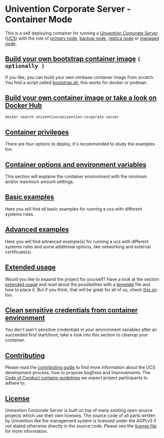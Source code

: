 # Univention Corporate Server - Container Mode

This is a self deploying container for running a [Univention Corporate Server](https://www.univention.com/products/ucs/) ([UCS](https://docs.software-univention.de/manual.html)) with the role of [primary node](https://docs.software-univention.de/manual.html#domain-ldap:Primary_Directory_Node), [backup node](https://docs.software-univention.de/manual.html#domain-ldap:Backup_Directory_Node), [replica node](https://docs.software-univention.de/manual.html#domain-ldap:Replica_Directory_Node) or [managed node](https://docs.software-univention.de/manual.html#domain-ldap:Managed_Node).

## [Build your own bootstrap container image](docs/README.BUILD.md) ```( optionally )```
If you like, you can build your own minbase container image from scratch. You find a script called [bootstrap.sh](bootstrap/bootstrap.sh), this works for docker or podman.

## [Build your own container image or take a look on Docker Hub](docs/README.BUILD.md)
```bash
docker search univention/univention-corporate-server
```

## [Container privileges](docs/README.PRIVILEGES.md)
There are four options to deploy, it's recommended to study the examples too.

## [Container options and environment variables](docs/README.ENVIRONMENT.md)
This section will explaine the container environment with the minimum and/or maximum amount settings.

## [Basic examples](docs/README.BASIC.EXAMPLES.md)
Here you will find all basic examples for running a ucs with different systems roles.

## [Advanced examples](docs/README.ADVANCED.EXAMPLES.md)
Here you will find advanced example(s) for running a ucs with different systems roles and some additional options, like networking and external certificate(s).

## [Extended usage](docs/README.EXTENDED.USAGE.md)
Would you like to expand the project for yourself? Have a look at the section [extended usage](docs/README.EXTENDED.USAGE.md) and read about the possibilities with a [template](root/usr/lib/univention-container-mode/template) file and how to place it. But if you think, that will be great for all of us, check [this on](CONTRIBUTING.md) too.

## [Clean sensitive credentials from container environment](docs/README.ENVIRONMENT.CLEANUP.md)
You don't wan't sensitive credentials in your environment variables after an succeeded first start/boot, take a look into this section to cleanup your container.

## [Contributing](CONTRIBUTING.md)

Please read the [contributing guide](./CONTRIBUTING.md) to find more information about the UCS development process, how to propose bugfixes and improvements.
The [Code of Conduct contains guidelines](./CONTRIBUTING.md#code-of-conduct) we expect project participants to adhere to.

## [License](LICENSE)

Univention Corporate Server is built on top of many existing open source projects which use their own licenses.
The source code of all parts written by Univention like the management system is licensed under the AGPLv3 if not stated otherwise directly in the source code.
Please see the [license file](./LICENSE) for more information.
<!--mode: none-->
